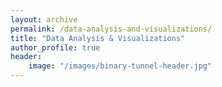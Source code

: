 ```yaml
---
layout: archive
permalink: /data-analysis-and-visualizations/
title: "Data Analysis & Visualizations"
author_profile: true
header:
    image: "/images/binary-tunnel-header.jpg"
---
```


